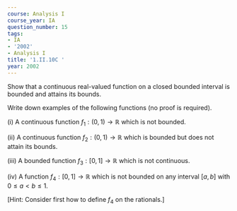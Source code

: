 ```yaml
---
course: Analysis I
course_year: IA
question_number: 15
tags:
- IA
- '2002'
- Analysis I
title: '1.II.10C '
year: 2002
---
```



Show that a continuous real-valued function on a closed bounded interval is bounded and attains its bounds.

Write down examples of the following functions (no proof is required).

(i) A continuous function $f_{1}:(0,1) \rightarrow \mathbb{R}$ which is not bounded.

(ii) A continuous function $f_{2}:(0,1) \rightarrow \mathbb{R}$ which is bounded but does not attain its bounds.

(iii) A bounded function $f_{3}:[0,1] \rightarrow \mathbb{R}$ which is not continuous.

(iv) A function $f_{4}:[0,1] \rightarrow \mathbb{R}$ which is not bounded on any interval $[a, b]$ with $0 \leqslant a<b \leqslant 1 .$

[Hint: Consider first how to define $f_{4}$ on the rationals.]
